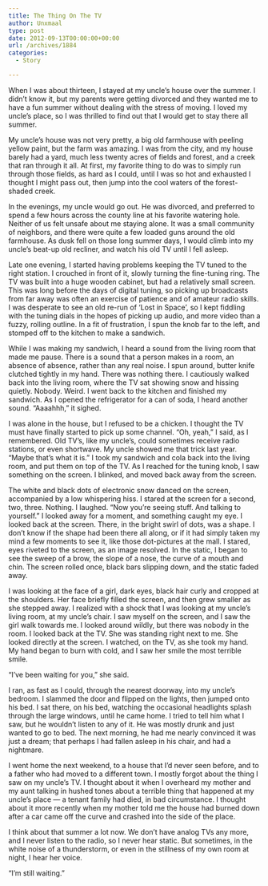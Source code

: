 ```yaml
---
title: The Thing On The TV
author: Unxmaal
type: post
date: 2012-09-13T00:00:00+00:00
url: /archives/1884
categories:
  - Story

---
```

When I was about thirteen, I stayed at my uncle&#8217;s house over the summer. I didn&#8217;t know it, but my parents were getting divorced and they wanted me to have a fun summer without dealing with the stress of moving. I loved my uncle&#8217;s place, so I was thrilled to find out that I would get to stay there all summer. 

My uncle&#8217;s house was not very pretty, a big old farmhouse with peeling yellow paint, but the farm was amazing. I was from the city, and my house barely had a yard, much less twenty acres of fields and forest, and a creek that ran through it all. At first, my favorite thing to do was to simply run through those fields, as hard as I could, until I was so hot and exhausted I thought I might pass out, then jump into the cool waters of the forest-shaded creek. 

In the evenings, my uncle would go out. He was divorced, and preferred to spend a few hours across the county line at his favorite watering hole. Neither of us felt unsafe about me staying alone. It was a small community of neighbors, and there were quite a few loaded guns around the old farmhouse. As dusk fell on those long summer days, I would climb into my uncle&#8217;s beat-up old recliner, and watch his old TV until I fell asleep.

Late one evening, I started having problems keeping the TV tuned to the right station. I crouched in front of it, slowly turning the fine-tuning ring. The TV was built into a huge wooden cabinet, but had a relatively small screen. This was long before the days of digital tuning, so picking up broadcasts from far away was often an exercise of patience and of amateur radio skills. I was desperate to see an old re-run of &#8216;Lost in Space&#8217;, so I kept fiddling with the tuning dials in the hopes of picking up audio, and more video than a fuzzy, rolling outline. In a fit of frustration, I spun the knob far to the left, and stomped off to the kitchen to make a sandwich.

While I was making my sandwich, I heard a sound from the living room that made me pause. There is a sound that a person makes in a room, an absence of absence, rather than any real noise. I spun around, butter knife clutched tightly in my hand. There was nothing there. I cautiously walked back into the living room, where the TV sat showing snow and hissing quietly. Nobody. Weird. I went back to the kitchen and finished my sandwich. As I opened the refrigerator for a can of soda, I heard another sound. &#8220;Aaaahhh,&#8221; it sighed. 

I was alone in the house, but I refused to be a chicken. I thought the TV must have finally started to pick up some channel. &#8220;Oh, yeah,&#8221; I said, as I remembered. Old TV&#8217;s, like my uncle&#8217;s, could sometimes receive radio stations, or even shortwave. My uncle showed me that trick last year. &#8220;Maybe that&#8217;s what it is.&#8221; I took my sandwich and cola back into the living room, and put them on top of the TV. As I reached for the tuning knob, I saw something on the screen. I blinked, and moved back away from the screen. 

The white and black dots of electronic snow danced on the screen, accompanied by a low whispering hiss. I stared at the screen for a second, two, three. Nothing. I laughed. &#8220;Now you&#8217;re seeing stuff. And talking to yourself.&#8221; I looked away for a moment, and something caught my eye. I looked back at the screen. There, in the bright swirl of dots, was a shape. I don&#8217;t know if the shape had been there all along, or if it had simply taken my mind a few moments to see it, like those dot-pictures at the mall. I stared, eyes riveted to the screen, as an image resolved. In the static, I began to see the sweep of a brow, the slope of a nose, the curve of a mouth and chin. The screen rolled once, black bars slipping down, and the static faded away. 

I was looking at the face of a girl, dark eyes, black hair curly and cropped at the shoulders. Her face briefly filled the screen, and then grew smaller as she stepped away. I realized with a shock that I was looking at my uncle&#8217;s living room, at my uncle&#8217;s chair. I saw myself on the screen, and I saw the girl walk towards me. I looked around wildly, but there was nobody in the room. I looked back at the TV. She was standing right next to me. She looked directly at the screen. I watched, on the TV, as she took my hand. My hand began to burn with cold, and I saw her smile the most terrible smile. 

&#8220;I&#8217;ve been waiting for you,&#8221; she said. 

I ran, as fast as I could, through the nearest doorway, into my uncle&#8217;s bedroom. I slammed the door and flipped on the lights, then jumped onto his bed. I sat there, on his bed, watching the occasional headlights splash through the large windows, until he came home. I tried to tell him what I saw, but he wouldn&#8217;t listen to any of it. He was mostly drunk and just wanted to go to bed. The next morning, he had me nearly convinced it was just a dream; that perhaps I had fallen asleep in his chair, and had a nightmare. 

I went home the next weekend, to a house that I&#8217;d never seen before, and to a father who had moved to a different town. I mostly forgot about the thing I saw on my uncle&#8217;s TV. I thought about it when I overheard my mother and my aunt talking in hushed tones about a terrible thing that happened at my uncle&#8217;s place &#8212; a tenant family had died, in bad circumstance. I thought about it more recently when my mother told me the house had burned down after a car came off the curve and crashed into the side of the place.

I think about that summer a lot now. We don&#8217;t have analog TVs any more, and I never listen to the radio, so I never hear static. But sometimes, in the white noise of a thunderstorm, or even in the stillness of my own room at night, I hear her voice. 

&#8220;I&#8217;m still waiting.&#8221;